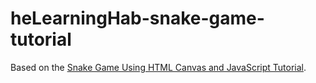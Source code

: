 # heLearningHab-snake-game-tutorial

Based on the [Snake Game Using HTML Canvas and JavaScript Tutorial](https://www.youtube.com/watch?v=QWZbifSLQsA).
